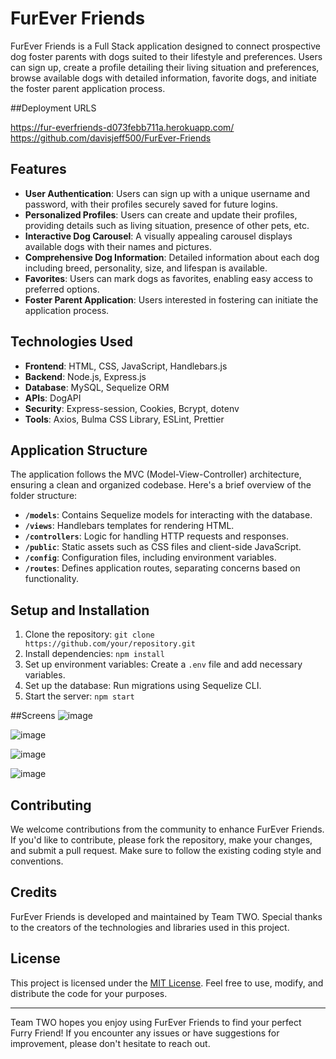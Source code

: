 # FurEver Friends

FurEver Friends is a Full Stack application designed to connect prospective dog foster parents with dogs suited to their lifestyle and preferences. Users can sign up, create a profile detailing their living situation and preferences, browse available dogs with detailed information, favorite dogs, and initiate the foster parent application process.

##Deployment URLS

https://fur-everfriends-d073febb711a.herokuapp.com/
https://github.com/davisjeff500/FurEver-Friends

## Features

- **User Authentication**: Users can sign up with a unique username and password, with their profiles securely saved for future logins.
- **Personalized Profiles**: Users can create and update their profiles, providing details such as living situation, presence of other pets, etc.
- **Interactive Dog Carousel**: A visually appealing carousel displays available dogs with their names and pictures.
- **Comprehensive Dog Information**: Detailed information about each dog including breed, personality, size, and lifespan is available.
- **Favorites**: Users can mark dogs as favorites, enabling easy access to preferred options.
- **Foster Parent Application**: Users interested in fostering can initiate the application process.

## Technologies Used

- **Frontend**: HTML, CSS, JavaScript, Handlebars.js
- **Backend**: Node.js, Express.js
- **Database**: MySQL, Sequelize ORM
- **APIs**: DogAPI
- **Security**: Express-session, Cookies, Bcrypt, dotenv
- **Tools**: Axios, Bulma CSS Library, ESLint, Prettier

## Application Structure

The application follows the MVC (Model-View-Controller) architecture, ensuring a clean and organized codebase. Here's a brief overview of the folder structure:

- **`/models`**: Contains Sequelize models for interacting with the database.
- **`/views`**: Handlebars templates for rendering HTML.
- **`/controllers`**: Logic for handling HTTP requests and responses.
- **`/public`**: Static assets such as CSS files and client-side JavaScript.
- **`/config`**: Configuration files, including environment variables.
- **`/routes`**: Defines application routes, separating concerns based on functionality.

## Setup and Installation

1. Clone the repository: `git clone https://github.com/your/repository.git`
2. Install dependencies: `npm install`
3. Set up environment variables: Create a `.env` file and add necessary variables.
4. Set up the database: Run migrations using Sequelize CLI.
5. Start the server: `npm start`


##Screens
![image](https://github.com/davisjeff500/FurEver-Friends/assets/147566531/85c9d455-21b0-4a44-a2d4-edba40e96229)

![image](https://github.com/davisjeff500/FurEver-Friends/assets/147566531/1f561081-4b85-4129-bfb7-90d2646c24af)

![image](https://github.com/davisjeff500/FurEver-Friends/assets/147566531/f5338a79-ce34-4216-ae88-ad8be004dc69)

![image](https://github.com/davisjeff500/FurEver-Friends/assets/147566531/87340382-f210-4528-a6db-2a0187094d20)






## Contributing

We welcome contributions from the community to enhance FurEver Friends. If you'd like to contribute, please fork the repository, make your changes, and submit a pull request. Make sure to follow the existing coding style and conventions.

## Credits

FurEver Friends is developed and maintained by Team TWO. Special thanks to the creators of the technologies and libraries used in this project.

## License

This project is licensed under the [MIT License](LICENSE). Feel free to use, modify, and distribute the code for your purposes.

---

Team TWO hopes you enjoy using FurEver Friends to find your perfect Furry Friend! If you encounter any issues or have suggestions for improvement, please don't hesitate to reach out.
